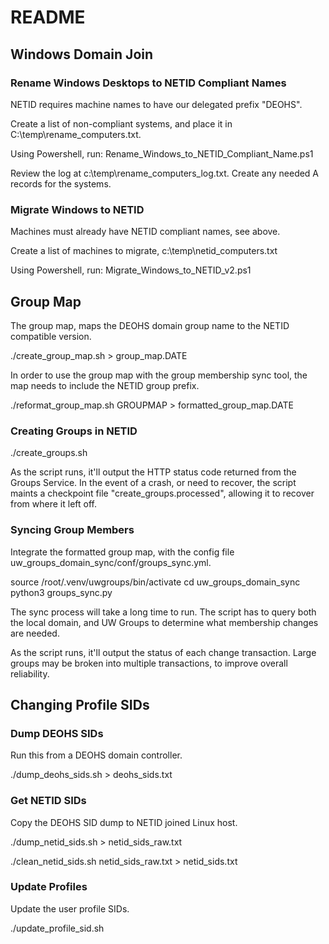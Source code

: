 # README

## Windows Domain Join

### Rename Windows Desktops to NETID Compliant Names

NETID requires machine names to have our delegated prefix "DEOHS".

Create a list of non-compliant systems, and place it in C:\temp\rename_computers.txt.

Using Powershell, run: Rename_Windows_to_NETID_Compliant_Name.ps1

Review the log at c:\temp\rename_computers_log.txt. Create any needed A records for the systems.

### Migrate Windows to NETID

Machines must already have NETID compliant names, see above.

Create a list of machines to migrate, c:\temp\netid_computers.txt

Using Powershell, run: Migrate_Windows_to_NETID_v2.ps1

## Group Map

The group map, maps the DEOHS domain group name to the NETID compatible version.

  ./create_group_map.sh > group_map.DATE

In order to use the group map with the group membership sync tool, the map needs to include the NETID group prefix.

  ./reformat_group_map.sh GROUPMAP > formatted_group_map.DATE

### Creating Groups in NETID

  ./create_groups.sh

As the script runs, it'll output the HTTP status code returned from the Groups Service. In the event of a crash, or need to recover, the script maints a checkpoint file "create_groups.processed", allowing it to recover from where it left off.

### Syncing Group Members

Integrate the formatted group map, with the config file uw_groups_domain_sync/conf/groups_sync.yml.

  source /root/.venv/uwgroups/bin/activate
  cd uw_groups_domain_sync
  python3 groups_sync.py

The sync process will take a long time to run. The script has to query both the local domain, and UW Groups to determine what membership changes are needed.

As the script runs, it'll output the status of each change transaction. Large groups may be broken into multiple transactions, to improve overall reliability. 

## Changing Profile SIDs

### Dump DEOHS SIDs

Run this from a DEOHS domain controller.

  ./dump_deohs_sids.sh > deohs_sids.txt

### Get NETID SIDs

Copy the DEOHS SID dump to NETID joined Linux host.

  ./dump_netid_sids.sh > netid_sids_raw.txt
  
  ./clean_netid_sids.sh netid_sids_raw.txt > netid_sids.txt

### Update Profiles

Update the user profile SIDs.

  ./update_profile_sid.sh